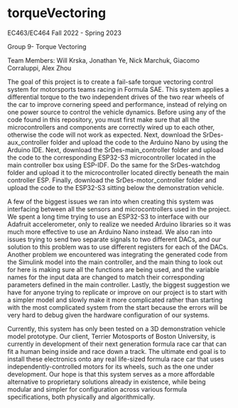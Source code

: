 # torqueVectoring

EC463/EC464 Fall 2022 - Spring 2023

Group 9- Torque Vectoring

Team Members: Will Krska, Jonathan Ye, Nick Marchuk, Giacomo Corraluppi, Alex Zhou

The goal of this project is to create a fail-safe torque vectoring control system for motorsports teams racing in Formula SAE. This system applies a differential torque to the two independent drives of the two rear wheels of the car to improve cornering speed and performance, instead of relying on one power source to control the vehicle dynamics. Before using any of the code found in this repository, you must first make sure that all the microcontrollers and components are correctly wired up to each other, otherwise the code will not work as expected. Next, download the SrDes-aux_controller folder and upload the code to the Arduino Nano by using the Arduino IDE. Next, download the SrDes-main_controller folder and upload the code to the corresponding ESP32-S3 microcontroller located in the main controller box using ESP-IDF. Do the same for the SrDes-watchdog folder and upload it to the microcontroller located directly beneath the main controller ESP. Finally, download the SrDes-motor_controller folder and upload the code to the ESP32-S3 sitting below the demonstration vehicle. 

A few of the biggest issues we ran into when creating this system was interfacing between all the sensors and microcontrollers used in the project. We spent a long time trying to use an ESP32-S3 to interface with our Adafruit accelerometer, only to realize we needed Arduino libraries so it was much more effective to use an Arduino Nano instead. We also ran into issues trying to send two separate signals to two different DACs, and our solution to this problem was to use different registers for each of the DACs. Another problem we encountered was integrating the generated code from the Simulink model into the main controller, and the main thing to look out for here is making sure all the functions are being used, and the variable names for the input data are changed to match their corresponding parameters defined in the main controller. Lastly, the biggest suggestion we have for anyone trying to replicate or improve on our project is to start with a simpler model and slowly make it more complicated rather than starting with the most complicated system from the start because the errors will be very hard to debug given the hardware configuration of our systems. 

Currently, this system has only been tested on a 3D demonstration vehicle model prototype. Our client, Terrier Motosports of Boston University, is currently in development of their next generation formula race car that can fit a human being inside and race down a track. The ultimate end goal is to install these electronics onto any real life-sized formula race car that uses independently-controlled motors for its wheels, such as the one under development. Our hope is that this system serves as a more affordable alternative to proprietary solutions already in existence, while being modular and simpler for configuration across various formula specifications, both physically and algorithmically.

